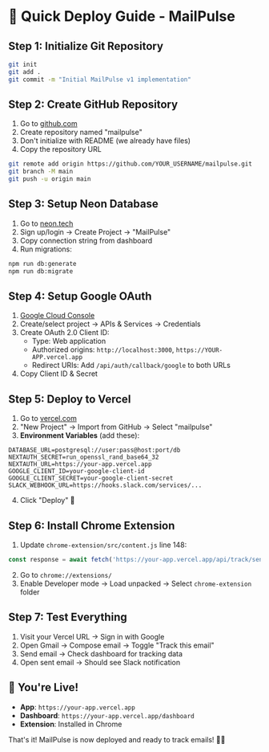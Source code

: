 # 🚀 Quick Deploy Guide - MailPulse

## Step 1: Initialize Git Repository
```bash
git init
git add .
git commit -m "Initial MailPulse v1 implementation"
```

## Step 2: Create GitHub Repository
1. Go to [github.com](https://github.com/new)
2. Create repository named "mailpulse"
3. Don't initialize with README (we already have files)
4. Copy the repository URL

```bash
git remote add origin https://github.com/YOUR_USERNAME/mailpulse.git
git branch -M main
git push -u origin main
```

## Step 3: Setup Neon Database
1. Go to [neon.tech](https://neon.tech)
2. Sign up/login → Create Project → "MailPulse"
3. Copy connection string from dashboard
4. Run migrations:
```bash
npm run db:generate
npm run db:migrate
```

## Step 4: Setup Google OAuth
1. [Google Cloud Console](https://console.cloud.google.com)
2. Create/select project → APIs & Services → Credentials
3. Create OAuth 2.0 Client ID:
   - Type: Web application
   - Authorized origins: `http://localhost:3000`, `https://YOUR-APP.vercel.app`
   - Redirect URIs: Add `/api/auth/callback/google` to both URLs
4. Copy Client ID & Secret

## Step 5: Deploy to Vercel
1. Go to [vercel.com](https://vercel.com)
2. "New Project" → Import from GitHub → Select "mailpulse"
3. **Environment Variables** (add these):
```
DATABASE_URL=postgresql://user:pass@host:port/db
NEXTAUTH_SECRET=run_openssl_rand_base64_32
NEXTAUTH_URL=https://your-app.vercel.app
GOOGLE_CLIENT_ID=your-google-client-id
GOOGLE_CLIENT_SECRET=your-google-client-secret
SLACK_WEBHOOK_URL=https://hooks.slack.com/services/...
```
4. Click "Deploy" 🚀

## Step 6: Install Chrome Extension
1. Update `chrome-extension/src/content.js` line 148:
```javascript
const response = await fetch('https://your-app.vercel.app/api/track/send', {
```
2. Go to `chrome://extensions/`
3. Enable Developer mode → Load unpacked → Select `chrome-extension` folder

## Step 7: Test Everything
1. Visit your Vercel URL → Sign in with Google
2. Open Gmail → Compose email → Toggle "Track this email"
3. Send email → Check dashboard for tracking data
4. Open sent email → Should see Slack notification

## 🎯 You're Live!
- **App**: `https://your-app.vercel.app`
- **Dashboard**: `https://your-app.vercel.app/dashboard`
- **Extension**: Installed in Chrome

That's it! MailPulse is now deployed and ready to track emails! 📧✨